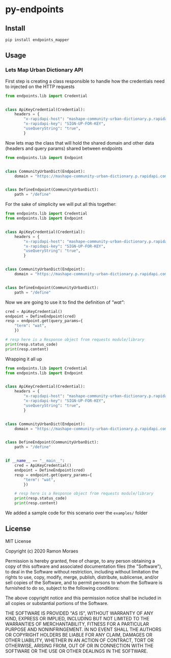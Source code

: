 # py-endpoints

## Install

`pip install endpoints_mapper`

## Usage

### Lets Map Urban Dictionary API

First step is creating a class responsible to handle how the credentials need
to injected on the HTTP requests

```python
from endpoints.lib import Credential


class ApiKeyCredential(Credential):
    headers = {
        "x-rapidapi-host": "mashape-community-urban-dictionary.p.rapidapi.com",
        "x-rapidapi-key": "SIGN-UP-FOR-KEY",
        "useQueryString": "true",
        }
```

Now lets map the class that will hold the shared domain and other data
(headers and query params) shared between endpoints

```python
from endpoints.lib import Endpoint


class CommunityUrbanDict(Endpoint):
    domain = "https://mashape-community-urban-dictionary.p.rapidapi.com"


class DefineEndpoint(CommunityUrbanDict):
    path = "/define"
```

For the sake of simplicity we will put all this together:


```python
from endpoints.lib import Credential
from endpoints.lib import Endpoint


class ApiKeyCredential(Credential):
    headers = {
        "x-rapidapi-host": "mashape-community-urban-dictionary.p.rapidapi.com",
        "x-rapidapi-key": "SIGN-UP-FOR-KEY",
        "useQueryString": "true",
        }


class CommunityUrbanDict(Endpoint):
    domain = "https://mashape-community-urban-dictionary.p.rapidapi.com"


class DefineEndpoint(CommunityUrbanDict):
    path = "/define"
```

Now we are going to use it to find the definition of _"wat"_:

```python
cred = ApiKeyCredential()
endpoint = DefineEndpoint(cred)
resp = endpoint.get(query_params={
    "term": "wat",
    })

# resp here is a Response object from requests module/library
print(resp.status_code)
print(resp.content)
```

Wrapping it all up

```python
from endpoints.lib import Credential
from endpoints.lib import Endpoint


class ApiKeyCredential(Credential):
    headers = {
        "x-rapidapi-host": "mashape-community-urban-dictionary.p.rapidapi.com",
        "x-rapidapi-key": "SIGN-UP-FOR-KEY",
        "useQueryString": "true",
        }


class CommunityUrbanDict(Endpoint):
    domain = "https://mashape-community-urban-dictionary.p.rapidapi.com"


class DefineEndpoint(CommunityUrbanDict):
    path = "/define"


if __name__ == "__main__":
    cred = ApiKeyCredential()
    endpoint = DefineEndpoint(cred)
    resp = endpoint.get(query_params={
        "term": "wat",
        })

    # resp here is a Response object from requests module/library
    print(resp.status_code)
    print(resp.content)
```

We added a sample code for this scenario over the `examples/` folder


## License

MIT License

Copyright (c) 2020 Ramon Moraes

Permission is hereby granted, free of charge, to any person obtaining a copy
of this software and associated documentation files (the "Software"), to deal
in the Software without restriction, including without limitation the rights
to use, copy, modify, merge, publish, distribute, sublicense, and/or sell
copies of the Software, and to permit persons to whom the Software is
furnished to do so, subject to the following conditions:

The above copyright notice and this permission notice shall be included in all
copies or substantial portions of the Software.

THE SOFTWARE IS PROVIDED "AS IS", WITHOUT WARRANTY OF ANY KIND, EXPRESS OR
IMPLIED, INCLUDING BUT NOT LIMITED TO THE WARRANTIES OF MERCHANTABILITY,
FITNESS FOR A PARTICULAR PURPOSE AND NONINFRINGEMENT. IN NO EVENT SHALL THE
AUTHORS OR COPYRIGHT HOLDERS BE LIABLE FOR ANY CLAIM, DAMAGES OR OTHER
LIABILITY, WHETHER IN AN ACTION OF CONTRACT, TORT OR OTHERWISE, ARISING FROM,
OUT OF OR IN CONNECTION WITH THE SOFTWARE OR THE USE OR OTHER DEALINGS IN THE
SOFTWARE.
